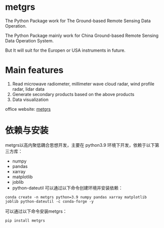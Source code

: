 # metgrs
The Python Package work for The Ground-based Remote Sensing Data Operation.

The Python Package mainly work for China Ground-based Remote Sensing Data Operation System.

But It will suit for the Europen or USA instruments in future.

# Main features
1. Read microwave radiometer, millimeter wave cloud radar, wind profile radar, lidar data
2. Generate secondary products based on the above products
3. Data visualization

office website: [metgrs](https://github.com/longtsing/metgrs)   

# 依赖与安装
metgrs以高内聚低耦合思想开发，主要在 python3.9 环境下开发，依赖于以下第三方库：
- numpy
- pandas
- xarray
- matplotlib
- joblib
- python-dateutil
可以通过以下命令创建环境并安装依赖：
```shell
conda create -n metgrs python=3.9 numpy pandas xarray matplotlib joblib python-dateutil -c conda-forge -y
```
可以通过以下命令安装metgrs：
```shell
pip install metgrs
```

